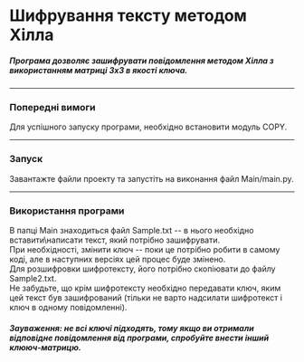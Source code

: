 <h1>Шифрування тексту методом Хілла</h1>
<h5>Програма дозволяє зашифрувати повідомлення методом Хілла
з використанням матриці 3х3 в якості ключа.</h5>
<hr>
<h3>Попередні вимоги</h3>
Для успішного запуску програми, необхідно встановити модуль COPY.
<hr>


<h3>Запуск</h3>
Завантажте файли проекту та запустіть на виконання файл Main/main.py.
<hr>


<h3>Використання програми</h3>
В папці Main знаходиться файл Sample.txt -- в нього необхідно вставити\написати
текст, який потрібно зашифрувати.<br>
При необхідності, змінити ключ -- поки це потрібно робити в самому коді,
але в наступних версіях цей процес буде змінено.<br>
Для розшифровки шифротексту, його потрібно скопіювати до файлу Sample2.txt.<br>
Не забудьте, що крім шифротексту необхідно передавати ключ, яким цей текст був зашифрований (тільки не
варто надсилати шифротекст і ключ в одному повідомленні).<br>
<h5>Зауваження: не всі ключі підходять, тому якщо ви отримали відповідне повідомлення від
програми, спробуйте внести інший клююч-матрицю.</h5>

